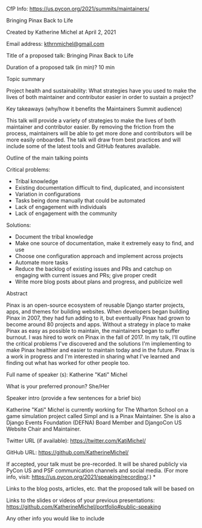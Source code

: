 CfP Info: https://us.pycon.org/2021/summits/maintainers/

Bringing Pinax Back to Life

Created by Katherine Michel at April 2, 2021

Email address: kthrnmichel@gmail.com

Title of a proposed talk: Bringing Pinax Back to Life

Duration of a proposed talk (in min)? 10 min

Topic summary

Project health and sustainability: What strategies have you used to make the lives of both maintainer and contributor easier in order to sustain a project?

Key takeaways (why/how it benefits the Maintainers Summit audience) 

This talk will provide a variety of strategies to make the lives of both maintainer and contributor easier. By removing the friction from the process, maintainers will be able to get more done and contributors will be more easily onboarded. The talk will draw from best practices and will include some of the latest tools and GitHub features available.

Outline of the main talking points

Critical problems:
* Tribal knowledge
* Existing documentation difficult to find, duplicated, and inconsistent
* Variation in configurations
* Tasks being done manually that could be automated
* Lack of engagement with individuals
* Lack of engagement with the community

Solutions:
* Document the tribal knowledge
* Make one source of documentation, make it extremely easy to find, and use
* Choose one configuration approach and implement across projects
* Automate more tasks
* Reduce the backlog of existing issues and PRs and catchup on engaging with current issues and PRs; give proper credit
* Write more blog posts about plans and progress, and publicize well

Abstract

Pinax is an open-source ecosystem of reusable Django starter projects, apps, and themes for building websites. When developers began building Pinax in 2007, they had fun adding to it, but eventually Pinax had grown to become around 80 projects and apps. Without a strategy in place to make Pinax as easy as possible to maintain, the maintainers began to suffer burnout. I was hired to work on Pinax in the fall of 2017. In my talk, I'll outline the critical problems I've discovered and the solutions I'm implementing to make Pinax healthier and easier to maintain today and in the future. Pinax is a work in progress and I'm interested in sharing what I've learned and finding out what has worked for other people too.

Full name of speaker (s): Katherine "Kati" Michel

What is your preferred pronoun? She/Her

Speaker intro (provide a few sentences for a brief bio)

Katherine "Kati" Michel is currently working for The Wharton School on a game simulation project called Simpl and is a Pinax Maintainer. She is also a Django Events Foundation (DEFNA) Board Member and DjangoCon US Website Chair and Maintainer.

Twitter URL (if available): https://twitter.com/KatiMichel/

GitHub URL: https://github.com/KatherineMichel/

If accepted, your talk must be pre-recorded. It will be shared publicly via PyCon US and PSF communication channels and social media. (For more info, visit: https://us.pycon.org/2021/speaking/recording/.) *

Links to the blog posts, articles, etc. that the proposed talk will be based on

Links to the slides or videos of your previous presentations: https://github.com/KatherineMichel/portfolio#public-speaking

Any other info you would like to include
